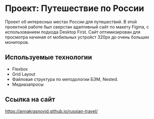 # Проект: Путешествие по России

Проект об интересных местах России для путешествий. 
В этой проектной работе был сверстан адаптивный сайт по макету Figma, с использованием подхода Desktop First.
Сайт оптимизирован для просмотра начиная от мобильных устройст 320px до очень больших мониторов.

## Используемые технологии

* Flexbox
* Grid Layout
* Файловая структура по методологии БЭМ, Nested.
* Медиазапросы

## Ссылка на сайт

https://annakrasnovid.github.io/russian-travel/
